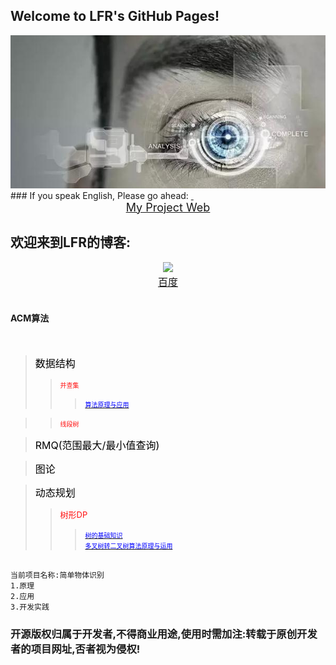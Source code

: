 ## Welcome to LFR's GitHub Pages!
<center> <img src="https://github.com/HackerLFR/Machine-Visual/raw/master/2015031561739629.gif"> </center>
### If you speak English, Please go ahead:
<a href="https://github.com/HackerLFR/Machine-Visual">  <center> <font size="4">My Project Web</font> </center></a>

## 欢迎来到LFR的博客:
<center> <img src="http://www.baidu.com/img/bdlogo.gif"> </center>
<a href="http://www.baidu.com"><center> <font size="3"> 百度</font> </center></a> <br> 

#### ACM算法
<br/>

> <font color="#000000" size="3">数据结构</font>
>> <font color="#ff0f0f" size="1">并查集</font>
>>> <a href="https://github.com/HackerLFR/Machine-Visual/raw/master/ACM算法原理与程序模板/Data Structure/Union-Find Sets/算法原理与应用(加模板代码)"> <font color="#0000ff" size="1"> 算法原理与应用</font> </a> <br/>

>> <font color="#ff0f0f" size="1">线段树</font>

> <font color="#000000" size="3">RMQ(范围最大/最小值查询)</font> <br/>


> <font color="#000000" size="3">图论</font> <br/>

> <font color="#000000" size="3">动态规划</font>
>> <font color="#ff0f0f" size="2">树形DP</font>
>>> <a href="https://github.com/HackerLFR/Machine-Visual/raw/master/ACM算法原理与程序模板/树形DP/树的基础知识"> <font color="#0000ff" size="1"> 树的基础知识</font> </a> <br/>
>>> <a href="https://github.com/HackerLFR/Machine-Visual/raw/master/ACM算法原理与程序模板/树形DP/多叉转二叉/多叉树转二叉树算法原理与运用"> <font color="#0000ff" size="1"> 多叉树转二叉树算法原理与运用</font> </a>



```markdown

当前项目名称:简单物体识别
1.原理
2.应用
3.开发实践
```
### 开源版权归属于开发者,不得商业用途,使用时需加注:转载于原创开发者的项目网址,否者视为侵权!
